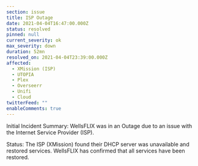 ```yaml
---
section: issue
title: ISP Outage
date: 2021-04-04T16:47:00.000Z
status: resolved
pinned: null
current_severity: ok
max_severity: down
duration: 52mn
resolved_on: 2021-04-04T23:39:00.000Z
affected:
  - XMission (ISP)
  - UTOPIA
  - Plex
  - Overseerr
  - Unifi
  - Cloud
twitterFeed: ""
enableComments: true
---
```

Initial Incident Summary: WellsFLIX was in an Outage due to an issue with the Internet Service Provider (ISP).

Status: The ISP (XMission) found their DHCP server was unavailable and restored services. WellsFLIX has confirmed that all services have been restored.